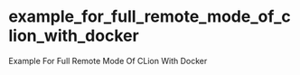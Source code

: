 # example_for_full_remote_mode_of_clion_with_docker
Example For Full Remote Mode Of CLion With Docker
